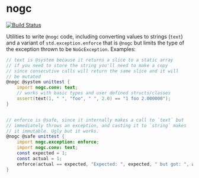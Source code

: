 # nogc

[![Build Status](https://travis-ci.org/atilaneves/nogc.png?branch=master)](https://travis-ci.org/atilaneves/nogc)

Utilities to write `@nogc` code, including converting values to strings (`text`)
and a variant of `std.exception.enforce` that is `@nogc` but limits the type
of the exception thrown to be `NoGcException`. Examples:

```d
// text is @system because it returns a slice to a static array
// if you need to store the string you'll need to make a copy
// since consecutive calls will return the same slice and it will
// be mutated
@nogc @system unittest {
    import nogc.conv: text;
    // works with basic types and user defined structs/classes
    assert(text(1, " ", "foo", " ", 2.0) == "1 foo 2.000000");
}


// enforce is @safe, since it internally makes a call to `text` but
// immediately throws an exception, and casting it to `string` makes
// it immutable. Ugly but it works.
@nogc @safe unittest {
    import nogc.exception: enforce;
    import nogc.conv: text;
    const expected = 1;
    const actual = 1;
    enforce(actual == expected, "Expected: ", expected, " but got: ", actual);
}
```
